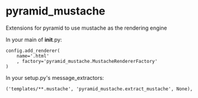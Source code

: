 pyramid_mustache
================

Extensions for pyramid to use mustache as the rendering engine

In your main of __init__.py:

    config.add_renderer(
        name='.html'
        , factory='pyramid_mustache.MustacheRendererFactory'
    )

In your setup.py's message_extractors:

    ('templates/**.mustache', 'pyramid_mustache.extract_mustache', None),
            
